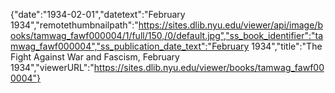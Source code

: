 {"date":"1934-02-01","datetext":"February 1934","remotethumbnailpath":"https://sites.dlib.nyu.edu/viewer/api/image/books/tamwag_fawf000004/1/full/150,/0/default.jpg","ss_book_identifier":"tamwag_fawf000004","ss_publication_date_text":"February 1934","title":"The Fight Against War and Fascism, February 1934","viewerURL":"https://sites.dlib.nyu.edu/viewer/books/tamwag_fawf000004"}